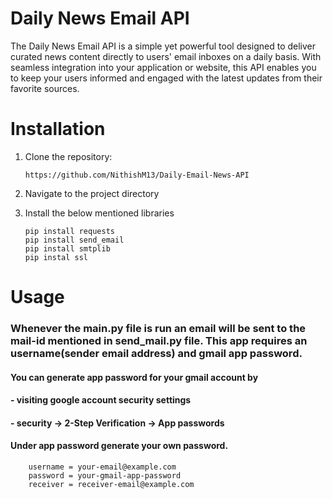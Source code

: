 # Daily News Email API
The Daily News Email API is a simple yet powerful tool designed to deliver curated news content directly to users' email inboxes on a daily basis. With seamless integration into your application or website, this API enables you to keep your users informed and engaged with the latest updates from their favorite sources.

# Installation
1. Clone the repository:

    ```shell
    https://github.com/NithishM13/Daily-Email-News-API
    ```

2. Navigate to the project directory


3. Install the below mentioned libraries
    ```shell
   pip install requests
   pip install send_email
   pip install smtplib
   pip instal ssl
   ```
   
# Usage
### Whenever the main.py file is run an email will be sent to the mail-id mentioned in send_mail.py file. This app requires an username(sender email address) and gmail app password.
#### You can generate app password for your gmail account by 
#### - visiting google account security settings
#### - security -> 2-Step Verification -> App passwords
#### Under app password generate your own password.
```plaintext
    username = your-email@example.com
    password = your-gmail-app-password
    receiver = receiver-email@example.com
```

